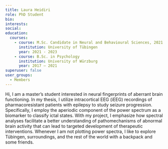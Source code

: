 ```yaml
---
title: Laura Heidiri
role: PhD Student
bio:
interests:
social:
education:
  courses:
    - course: M.Sc. Candidate in Neural and Behavioural Sciences, 2021 
      institution: University of Tübingen
      year: 2021 - 2023
    - course: B.Sc. in Psychology
      institution: University of Würzburg
      year: 2017 – 2021
superuser: false
user_groups:
  - Members
---
```

Hi, I am a master’s student interested in neural fingerprints of aberrant brain functioning. In my thesis, I utilize intracortical EEG (iEEG) recordings of pharmacoresistant patients with epilepsy to study seizure progression. Specifically, I employ the aperiodic component of the power spectrum as a biomarker to classify ictal states. With my project, I emphasize how spectral analyses facilitate a better understanding of pathomechanisms of abnormal brain activity that can lead to targeted development of therapeutic interventions.
Whenever I am not plotting power spectra, I like to explore Tübingen, surroundings, and the rest of the world with a backpack and some friends. 
